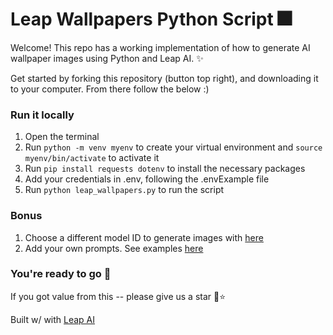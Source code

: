 # Leap Wallpapers Python Script 🎆

Welcome! This repo has a working implementation of how to generate AI wallpaper images using Python and Leap AI. ✨

Get started by forking this repository (button top right), and downloading it to your computer. From there follow the below :)

### Run it locally

1. Open the terminal
2. Run `python -m venv myenv` to create your virtual environment and `source myenv/bin/activate` to activate it
3. Run `pip install requests dotenv` to install the necessary packages
4. Add your credentials in .env, following the .envExample file
5. Run `python leap_wallpapers.py` to run the script

### Bonus

1. Choose a different model ID to generate images with [here](https://docs.tryleap.ai/reference/pre-trained-models)
2. Add your own prompts. See examples [here](https://guides.tryleap.ai/guides/stellar-prompts-for-ai-avatars)

### You're ready to go 👏

If you got value from this -- please give us a star 🙂⭐

Built w/ with [Leap AI](https://tryleap.ai)
